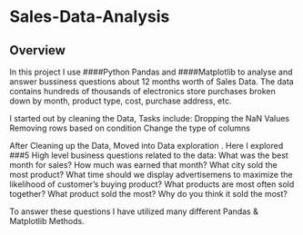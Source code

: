 # Sales-Data-Analysis
## Overview
In this project I use ####Python Pandas and ####Matplotlib to analyse and answer bussiness questions about 12 months worth of Sales Data. The data contains hundreds of thousands of electronics store purchases broken down by month, product type, cost, purchase address, etc.

I started out by cleaning the Data, Tasks include:
 Dropping the NaN Values
 Removing rows based on condition
 Change the type of columns

After Cleaning up the Data, Moved into Data exploration . Here I explored ###5 High level business questions related to the data:
What was the best month for sales? How much was earned that month?
What city sold the most product?
What time should we display advertisemens to maximize the likelihood of customer’s buying product?
What products are most often sold together?
What product sold the most? Why do you think it sold the most?

To answer these questions I have utilized many different Pandas & Matplotlib Methods.
